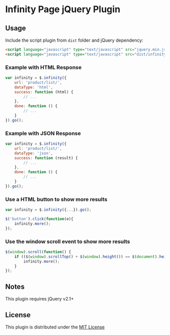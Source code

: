 # Infinity Page jQuery Plugin

## Usage

Include the script plugin from `dist` folder and jQuery dependency: 

```html
<script language="javascript" type="text/javascript" src="jquery.min.js"></script>
<script language="javascript" type="text/javascript" src="dist/infinity.min.js"></script>
```

### Example with HTML Response

```js
var infinity = $.infinity({
	url: 'product/list/',
	dataType: 'html',
	success: function (html) {
        // ...
	},
	done: function () {
		// ...
	}
}).go();
```

### Example with JSON Response

```js
var infinity = $.infinity({
	url: 'product/list/',
	dataType: 'json',
	success: function (result) {
        // ...
	},
	done: function () {
		// ...
	}
}).go();
```

### Use a HTML button to show more results

```js
var infinity = $.infinity({...}).go();

$('button').click(function(e){
	infinity.more();
});
```

### Use the window scroll event to show more results

```js
$(window).scroll(function() {
    if (($(window).scrollTop() + $(window).height()) == $(document).height()) {
        infinity.more();
    }
});
```

## Notes

This plugin requires jQuery v2.1+

## License

This plugin is distributed under the [MIT License](https://opensource.org/licenses/MIT)